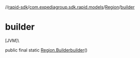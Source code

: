 //[rapid-sdk](../../../index.md)/[com.expediagroup.sdk.rapid.models](../index.md)/[Region](index.md)/[builder](builder.md)

# builder

[JVM]\

public final static [Region.Builder](-builder/index.md)[builder](builder.md)()
